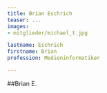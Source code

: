 ```yaml
---
title: Brian Eschrich
teaser: ...
images:
- mitglieder/michael_t.jpg

lastname: Eschrich
firstname: Brian
profession: Medieninformatiker

---
```


##Brian E.

